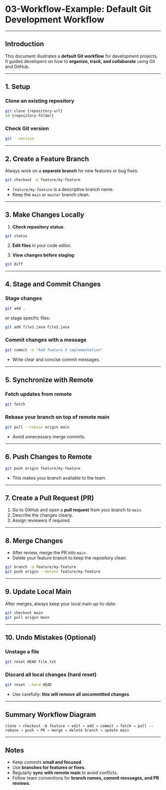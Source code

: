 # 03-Workflow-Example: Default Git Development Workflow

---

## Introduction

This document illustrates a **default Git workflow** for development projects.  
It guides developers on how to **organize, track, and collaborate** using Git and GitHub.

---

## 1. Setup

### Clone an existing repository
```bash
git clone {repository-url}
cd {repository-folder}
```

### Check Git version
```bash
git --version
```

---

## 2. Create a Feature Branch

Always work on a **separate branch** for new features or bug fixes:
```bash
git checkout -b feature/my-feature
```

- `feature/my-feature` is a descriptive branch name.
- Keep the `main` or `master` branch clean.

---

## 3. Make Changes Locally

1. **Check repository status**:
```bash
git status
```

2. **Edit files** in your code editor.

3. **View changes before staging**:
```bash
git diff
```

---

## 4. Stage and Commit Changes

### Stage changes
```bash
git add .
```
or stage specific files:
```bash
git add file1.java file2.java
```

### Commit changes with a message
```bash
git commit -m "Add feature X implementation"
```

- Write clear and concise commit messages.

---

## 5. Synchronize with Remote

### Fetch updates from remote
```bash
git fetch
```

### Rebase your branch on top of remote main
```bash
git pull --rebase origin main
```

- Avoid unnecessary merge commits.

---

## 6. Push Changes to Remote

```bash
git push origin feature/my-feature
```

- This makes your branch available to the team.

---

## 7. Create a Pull Request (PR)

1. Go to GitHub and open a **pull request** from your branch to `main`.
2. Describe the changes clearly.
3. Assign reviewers if required.

---

## 8. Merge Changes

- After review, merge the PR into `main`.
- Delete your feature branch to keep the repository clean:
```bash
git branch -d feature/my-feature
git push origin --delete feature/my-feature
```

---

## 9. Update Local Main

After merges, always keep your local main up-to-date:
```bash
git checkout main
git pull origin main
```

---

## 10. Undo Mistakes (Optional)

### Unstage a file
```bash
git reset HEAD file.txt
```

### Discard all local changes (hard reset)
```bash
git reset --hard HEAD
```

- Use carefully: **this will remove all uncommitted changes**.

---

## Summary Workflow Diagram

```text
clone → checkout -b feature → edit → add → commit → fetch → pull --rebase → push → PR → merge → delete branch → update main
```

---

## Notes

- Keep commits **small and focused**.
- Use **branches for features or fixes**.
- Regularly **sync with remote main** to avoid conflicts.
- Follow team conventions for **branch names, commit messages, and PR reviews**.